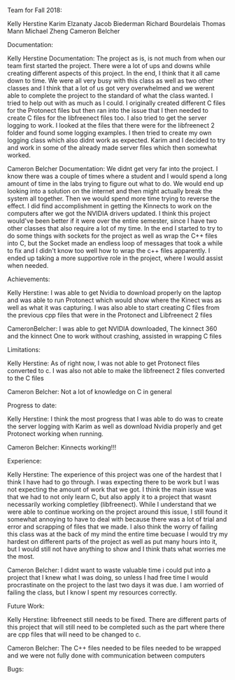 Team for Fall 2018:

Kelly Herstine
Karim Elzanaty
Jacob Biederman
Richard Bourdelais
Thomas Mann
Michael Zheng
Cameron Belcher

Documentation:
	
Kelly Herstine Documentation:
The project as is, is not much from when our team first started the project. There were a lot of ups and downs while
creating different aspects of this project. In the end, I think that it all came down to time. We were all very busy with
this class as well as two other classes and I think that a lot of us got very overwhelmed and we werent able to complete
the project to the standard of what the class wanted. I tried to help out with as much as I could. I originally created 
different C files for the Protonect files but then ran into the issue that I then needed to create C files for the libfreenect 
files too. I also tried to get the server logging to work. I looked at the files that there were for the libfreenect 2 folder
and found some logging examples. I then tried to create my own logging class which also didnt work as expected. Karim and I decided
to try and work in some of the already made server files which then somewhat worked.

Cameron Belcher Documentation:
We didnt get very far into the project. I know there was a couple of times where a student and I would spend a long amount
of time in the labs trying to figure out what to do. We would end up looking into a solution on the internet and then might
actually break the system all together. Then we would spend more time trying to reverse the effect. I did find accomplishment
in getting the Kinnects to work on the computers after we got the NVIDIA drivers updated. I think this project would've
been better if it were over the entire semester, since I have two other classes that also require a lot of my time. In the
end I started to try to do some things with sockets for the project as well as wrap the C++ files into C, but the Socket made
an endless loop of messages that took a while to fix and I didn't know too well how to wrap the c++ files apparently. I
ended up taking a more supportive role in the project, where I would assist when needed.

Achievements:

Kelly Herstine:
I was able to get Nvidia to download properly on the laptop and was able to run Protonect which would show where the Kinect was 
as well as what it was capturing. I was also able to start creating C files from the previous cpp files that were in the Protonect
and Libfreenect 2 files

CameronBelcher:
I was able to get NVIDIA downloaded, The kinnect 360 and the kinnect One to work without crashing, assisted in wrapping C files

Limitations:

Kelly Herstine:
As of right now, I was not able to get Protonect files converted to c. I was also not able to make the libfreenect 2 files converted to 
the C files

Cameron Belcher:
Not a lot of knowledge on C in general


Progress to date:

Kelly Herstine:
I think the most progress that I was able to do was to create the server logging with Karim as well as download Nvidia properly and 
get Protonect working when running.

Cameron Belcher:
Kinnects working!!!

Experience:

Kelly Herstine:
The experience of this project was one of the hardest that I think I have had to go through. I was expecting there to be work but I 
was not expecting the amount of work that we got. I think the main issue was that we had to not only learn C, but also apply it to 
a project that wasnt necessarily working completley (libfreenect). While I understand that we were able to continue working on the project
around this issue, I still found it somewhat annoying to have to deal with because there was a lot of trial and error and scrapping of files
that we made. I also think the worry of failing this class was at the back of my mind the entire time becuase I would try my hardest on
different parts of the project as well as put many hours into it, but I would still not have anything to show and I think thats what worries me the most.

Cameron Belcher:
I didnt want to waste valuable time i could put into a project that I knew what I was doing, so unless I had free time I would 
procrastinate on the project to the last two days it was due. I am worried of failing the class, but I know I spent my resources correctly. 

Future Work:

Kelly Herstine:
libfreenect still needs to be fixed. There are different parts of this project that will still need to be completed such as the part where there are
cpp files that will need to be changed to c.

Cameron Belcher:
The C++ files needed to be files needed to be wrapped and we were not fully done with communication between computers


Bugs:



